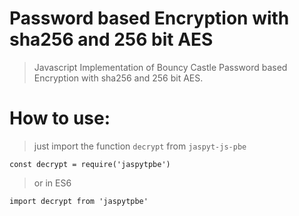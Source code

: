 # Password based Encryption with sha256 and 256 bit AES
> Javascript Implementation of Bouncy Castle Password based Encryption with sha256 and 256 bit AES.

# How to use:
> just import the function `decrypt` from `jaspyt-js-pbe`
```
const decrypt = require('jaspytpbe')
```

> or in ES6
```
import decrypt from 'jaspytpbe'
```
